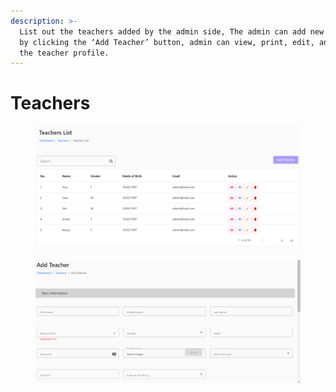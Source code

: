 ```yaml
---
description: >-
  List out the teachers added by the admin side, The admin can add new teachers
  by clicking the ‘Add Teacher’ button, admin can view, print, edit, and delete
  the teacher profile.
---
```


# Teachers



<figure><img src="../.gitbook/assets/teacher1 (1).png" alt=""><figcaption></figcaption></figure>

<figure><img src="../.gitbook/assets/teacher2 (1).png" alt=""><figcaption></figcaption></figure>
